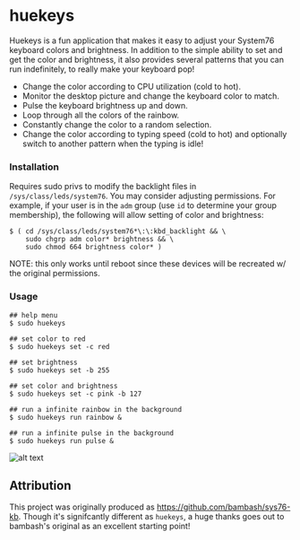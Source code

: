 # huekeys

Huekeys is a fun application that makes it easy to adjust your System76 keyboard colors and brightness. In addition to the simple ability to set and get the color and brightness, it also provides several patterns that you can run indefinitely, to really make your keyboard pop!


* Change the color according to CPU utilization (cold to hot).
* Monitor the desktop picture and change the keyboard color to match.
* Pulse the keyboard brightness up and down.
* Loop through all the colors of the rainbow.
* Constantly change the color to a random selection.
* Change the color according to typing speed (cold to hot) and optionally switch to another pattern when the typing is idle!

### Installation

Requires sudo privs to modify the backlight files in `/sys/class/leds/system76`. You may consider adjusting permissions. For example, if your user is in the `adm` group (use `id` to determine your group membership), the following will allow setting of color and brightness:
```
$ ( cd /sys/class/leds/system76*\:\:kbd_backlight && \
    sudo chgrp adm color* brightness && \
    sudo chmod 664 brightness color* )
```

NOTE: this only works until reboot since these devices will be recreated w/ the original permissions.

### Usage

```
## help menu
$ sudo huekeys

## set color to red
$ sudo huekeys set -c red

## set brightness
$ sudo huekeys set -b 255

## set color and brightness
$ sudo huekeys set -c pink -b 127

## run a infinite rainbow in the background
$ sudo huekeys run rainbow &

## run a infinite pulse in the background
$ sudo huekeys run pulse &
```

![alt text][loop]

[loop]: https://github.com/BitPonyLLC/huekeys/blob/master/kb.gif "loop"

## Attribution

This project was originally produced as https://github.com/bambash/sys76-kb. Though it's signifcantly different as `huekeys`, a huge thanks goes out to bambash's original as an excellent starting point!
